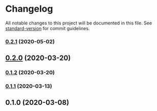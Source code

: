 # Changelog

All notable changes to this project will be documented in this file. See [standard-version](https://github.com/conventional-changelog/standard-version) for commit guidelines.

### [0.2.1](https://github.com/rhangai/vue-layout-collection/compare/v0.2.0...v0.2.1) (2020-05-02)

## [0.2.0](https://github.com/rhangai/vue-layout-collection/compare/v0.1.2...v0.2.0) (2020-03-20)

### [0.1.2](https://github.com/rhangai/vue-layout-collection/compare/v0.1.1...v0.1.2) (2020-03-20)

### [0.1.1](https://github.com/rhangai/vue-layout-collection/compare/v0.1.0...v0.1.1) (2020-03-13)

## 0.1.0 (2020-03-08)
